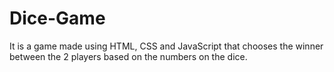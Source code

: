 # Dice-Game
It is a game made using HTML, CSS and JavaScript that chooses the winner between the 2 players based on the numbers on the dice.
